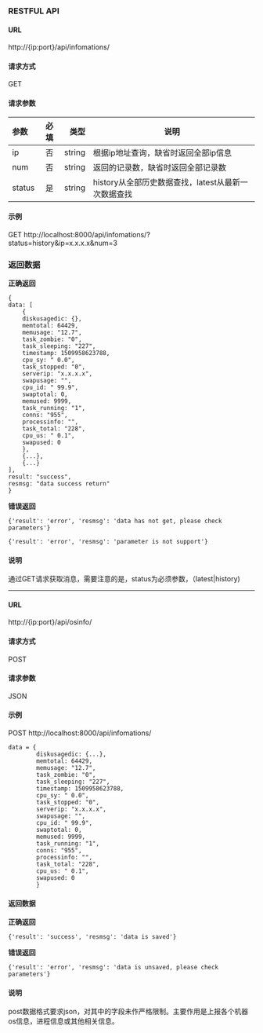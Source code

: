 ### RESTFUL API

#### URL
http://{ip:port}/api/infomations/

#### 请求方式
GET
#### 请求参数

|参数 |必填 |类型 |说明 |
| :--- | :----: | ----: |----|
|ip |否 |string |根据ip地址查询，缺省时返回全部ip信息 |
|num |否 |string |返回的记录数，缺省时返回全部记录数 |
|status |是 |string |history从全部历史数据查找，latest从最新一次数据查找 |

#### 示例

GET  http://localhost:8000/api/infomations/?status=history&ip=x.x.x.x&num=3

### 返回数据

**正确返回**

	{
	data: [
		{
		diskusagedic: {},
		memtotal: 64429,
		memusage: "12.7",
		task_zombie: "0",
		task_sleeping: "227",
		timestamp: 1509958623788,
		cpu_sy: " 0.0",
		task_stopped: "0",
		serverip: "x.x.x.x",
		swapusage: "",
		cpu_id: " 99.9",
		swaptotal: 0,
		memused: 9999,
		task_running: "1",
		conns: "955",
		processinfo: "",
		task_total: "228",
		cpu_us: " 0.1",
		swapused: 0
		},
		{...},
		{...}
	],
	result: "success",
	resmsg: "data success return"
	}

**错误返回**

	{'result': 'error', 'resmsg': 'data has not get, please check parameters'}

	{'result': 'error', 'resmsg': 'parameter is not support'}
	
#### 说明
通过GET请求获取消息，需要注意的是，status为必须参数，（latest|history)




----------
#### URL
http://{ip:port}/api/osinfo/

#### 请求方式
POST 

#### 请求参数
JSON


#### 示例
POST http://localhost:8000/api/infomations/

	data = {
			diskusagedic: {...},
			memtotal: 64429,
			memusage: "12.7",
			task_zombie: "0",
			task_sleeping: "227",
			timestamp: 1509958623788,
			cpu_sy: " 0.0",
			task_stopped: "0",
			serverip: "x.x.x.x",
			swapusage: "",
			cpu_id: " 99.9",
			swaptotal: 0,
			memused: 9999,
			task_running: "1",
			conns: "955",
			processinfo: "",
			task_total: "228",
			cpu_us: " 0.1",
			swapused: 0
			}


#### 返回数据
**正确返回**

	{'result': 'success', 'resmsg': 'data is saved'}

**错误返回**

	{'result': 'error', 'resmsg': 'data is unsaved, please check parameters'}

#### 说明
post数据格式要求json，对其中的字段未作严格限制。主要作用是上报各个机器os信息，进程信息或其他相关信息。